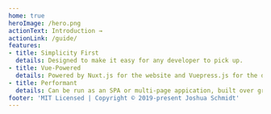 ```yaml
---
home: true
heroImage: /hero.png
actionText: Introduction →
actionLink: /guide/
features:
- title: Simplicity First
  details: Designed to make it easy for any developer to pick up.
- title: Vue-Powered
  details: Powered by Nuxt.js for the website and Vuepress.js for the documentation.
- title: Performant
  details: Can be run as an SPA or multi-page appication, built over graphql
footer: 'MIT Licensed | Copyright © 2019-present Joshua Schmidt'
---
```

